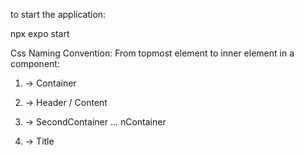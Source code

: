 to start the application:

npx expo start


Css Naming Convention:
From topmost element to inner element in a component:
1. <View> -> Container
2. <View> -> Header / Content
3. <View> -> SecondContainer ... nContainer

1. <Text> -> Title